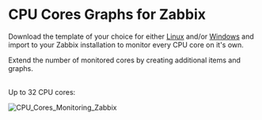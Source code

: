 CPU Cores Graphs for Zabbix
======

Download the template of your choice for either [Linux](https://github.com/tkne/zbxitsc/tree/master/CPU%20Cores/Linux) and/or [Windows](https://github.com/tkne/zbxitsc/tree/master/CPU%20Cores/Windows) and import to your Zabbix installation to monitor every CPU core on it's own.

Extend the number of monitored cores by creating additional items and graphs.
</br>
</br>

Up to 32 CPU cores:

![CPU_Cores_Monitoring_Zabbix](https://i.imgur.com/1lVwy5v.jpg)